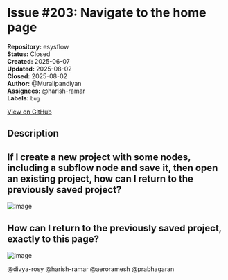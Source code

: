 # Issue #203: Navigate to the home page

**Repository:** esysflow  
**Status:** Closed  
**Created:** 2025-06-07  
**Updated:** 2025-08-02  
**Closed:** 2025-08-02  
**Author:** @Muralipandiyan  
**Assignees:** @harish-ramar  
**Labels:** `bug`  

[View on GitHub](https://github.com/Simtestlab/esysflow/issues/203)

## Description

## If I create a new project with some nodes, including a subflow node and save it, then open an existing project, how can I return to the previously saved project?

![Image](https://github.com/user-attachments/assets/ebdf6e42-ec47-4323-ba9e-0e4a80d7397a)

## How can I return to the previously saved project, exactly to this page?
![Image](https://github.com/user-attachments/assets/fd216f23-3423-4dbc-a716-f9cbf55b0a29)

@divya-rosy @harish-ramar @aeroramesh @prabhagaran 